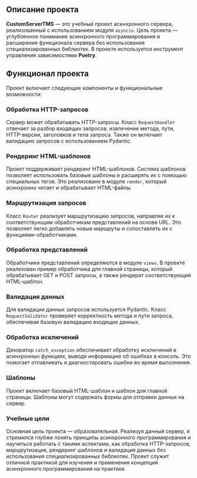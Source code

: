 ## Описание проекта

**CustomServerTMS** — это учебный проект асинхронного сервера, реализованный с использованием модуля `asyncio`. Цель проекта — углубленное понимание асинхронного программирования и расширение функционала сервера без использования специализированных библиотек. В проекте используется инструмент управления зависимостями **Poetry**.

## Функционал проекта

Проект включает следующие компоненты и функциональные возможности:

### Обработка HTTP-запросов

Сервер может обрабатывать HTTP-запросы. Класс `RequestHandler` отвечает за разбор входящих запросов, извлечение метода, пути, HTTP-версии, заголовков и тела запроса. Также он включает валидацию запросов с использованием Pydantic.

### Рендеринг HTML-шаблонов

Проект поддерживает рендеринг HTML-шаблонов. Система шаблонов позволяет использовать базовые шаблоны и расширять их с помощью специальных тегов. Это реализовано в модуле `render`, который асинхронно читает и обрабатывает HTML-файлы.

### Маршрутизация запросов

Класс `Router` реализует маршрутизацию запросов, направляя их к соответствующим обработчикам представлений на основе URL. Это позволяет легко добавлять новые маршруты и сопоставлять их с функциями-обработчиками.

### Обработка представлений

Обработчики представлений определяются в модуле `views`. В проекте реализован пример обработчика для главной страницы, который обрабатывает GET и POST запросы, а также рендерит соответствующий HTML-шаблон.

### Валидация данных

Для валидации данных запросов используется Pydantic. Класс `RequestValidator` проверяет корректность метода и пути запроса, обеспечивая базовую валидацию входящих данных.

### Обработка исключений

Декоратор `catch_exception` обеспечивает обработку исключений в асинхронных функциях, выводя информацию об ошибках в консоль. Это помогает отлавливать и диагностировать ошибки во время выполнения.

### Шаблоны

Проект включает базовый HTML-шаблон и шаблон для главной страницы. Шаблоны могут содержать формы для отправки данных на сервер.

### Учебные цели

Основная цель проекта — образовательная. Реализуя данный сервер, я стремился глубже понять принципы асинхронного программирования и научиться работать с такими аспектами, как обработка HTTP-запросов, маршрутизация, рендеринг шаблонов и валидация данных без использования специализированных библиотек. Проект служит отличной практикой для изучения и применения концепций асинхронного программирования на практике.
